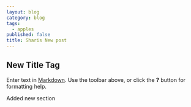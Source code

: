 ```yaml
---
layout: blog
category: blog
tags:
  - apples
published: false
title: Sharis New post
---
```

## New Title Tag

Enter text in [Markdown](http://daringfireball.net/projects/markdown/). Use the toolbar above, or click the **?** button for formatting help.

Added new section